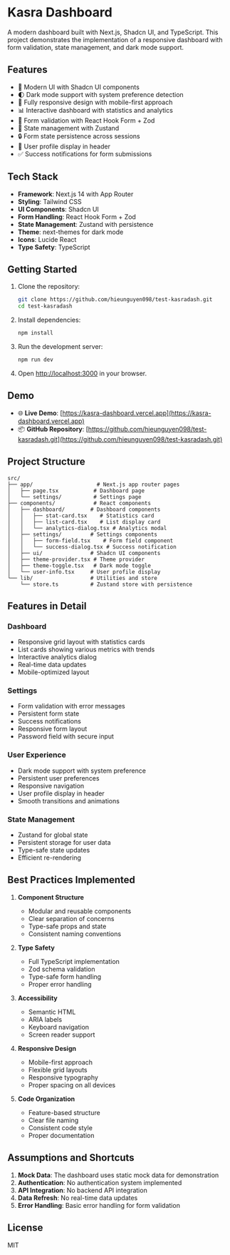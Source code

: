 # Kasra Dashboard

A modern dashboard built with Next.js, Shadcn UI, and TypeScript. This project demonstrates the implementation of a responsive dashboard with form validation, state management, and dark mode support.

## Features

- 🎨 Modern UI with Shadcn UI components
- 🌓 Dark mode support with system preference detection
- 📱 Fully responsive design with mobile-first approach
- 📊 Interactive dashboard with statistics and analytics
- 📝 Form validation with React Hook Form + Zod
- 💾 State management with Zustand
- 🔒 Form state persistence across sessions
- 👤 User profile display in header
- ✅ Success notifications for form submissions

## Tech Stack

- **Framework**: Next.js 14 with App Router
- **Styling**: Tailwind CSS
- **UI Components**: Shadcn UI
- **Form Handling**: React Hook Form + Zod
- **State Management**: Zustand with persistence
- **Theme**: next-themes for dark mode
- **Icons**: Lucide React
- **Type Safety**: TypeScript

## Getting Started

1. Clone the repository:

   ```bash
   git clone https://github.com/hieunguyen098/test-kasradash.git
   cd test-kasradash
   ```

2. Install dependencies:

   ```bash
   npm install
   ```

3. Run the development server:

   ```bash
   npm run dev
   ```

4. Open [http://localhost:3000](http://localhost:3000) in your browser.

## Demo

- 🌐 **Live Demo**: [https://kasra-dashboard.vercel.app](https://kasra-dashboard.vercel.app)
- 📦 **GitHub Repository**: [https://github.com/hieunguyen098/test-kasradash.git](https://github.com/hieunguyen098/test-kasradash.git)

## Project Structure

```
src/
├── app/                    # Next.js app router pages
│   ├── page.tsx           # Dashboard page
│   └── settings/          # Settings page
├── components/            # React components
│   ├── dashboard/        # Dashboard components
│   │   ├── stat-card.tsx    # Statistics card
│   │   ├── list-card.tsx    # List display card
│   │   └── analytics-dialog.tsx # Analytics modal
│   ├── settings/         # Settings components
│   │   ├── form-field.tsx    # Form field component
│   │   └── success-dialog.tsx # Success notification
│   ├── ui/               # Shadcn UI components
│   ├── theme-provider.tsx # Theme provider
│   ├── theme-toggle.tsx   # Dark mode toggle
│   └── user-info.tsx     # User profile display
└── lib/                  # Utilities and store
    └── store.ts          # Zustand store with persistence
```

## Features in Detail

### Dashboard

- Responsive grid layout with statistics cards
- List cards showing various metrics with trends
- Interactive analytics dialog
- Real-time data updates
- Mobile-optimized layout

### Settings

- Form validation with error messages
- Persistent form state
- Success notifications
- Responsive form layout
- Password field with secure input

### User Experience

- Dark mode support with system preference
- Persistent user preferences
- Responsive navigation
- User profile display in header
- Smooth transitions and animations

### State Management

- Zustand for global state
- Persistent storage for user data
- Type-safe state updates
- Efficient re-rendering

## Best Practices Implemented

1. **Component Structure**

   - Modular and reusable components
   - Clear separation of concerns
   - Type-safe props and state
   - Consistent naming conventions

2. **Type Safety**

   - Full TypeScript implementation
   - Zod schema validation
   - Type-safe form handling
   - Proper error handling

3. **Accessibility**

   - Semantic HTML
   - ARIA labels
   - Keyboard navigation
   - Screen reader support

4. **Responsive Design**

   - Mobile-first approach
   - Flexible grid layouts
   - Responsive typography
   - Proper spacing on all devices

5. **Code Organization**
   - Feature-based structure
   - Clear file naming
   - Consistent code style
   - Proper documentation

## Assumptions and Shortcuts

1. **Mock Data**: The dashboard uses static mock data for demonstration
2. **Authentication**: No authentication system implemented
3. **API Integration**: No backend API integration
4. **Data Refresh**: No real-time data updates
5. **Error Handling**: Basic error handling for form validation

## License

MIT
